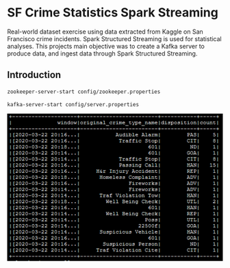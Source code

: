 # SF Crime Statistics Spark Streaming

Real-world dataset exercise using data extracted from Kaggle on San Francisco crime incidents. Spark Structured Streaming is used for  statistical analyses. This projects main objective was to create a Kafka server to produce data, and ingest data through Spark Structured Streaming.

## Introduction

```
zookeeper-server-start config/zookeeper.properties
```

```
kafka-server-start config/server.properties
```

![alt text](https://github.com/mathew-i/SFCrimeStatisticsSparkStreaming/blob/master/img/screen1d.PNG)
